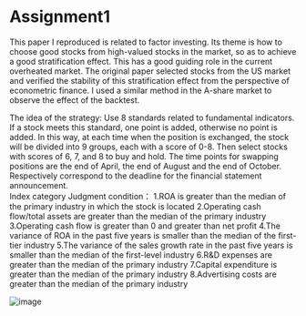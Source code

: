 # Assignment1
  This paper I reproduced is related to factor investing. Its theme is how to choose good stocks from high-valued stocks in the market, so as to achieve a good stratification effect. This has a good guiding role in the current overheated market. The original paper selected stocks from the US market and verified the stability of this stratification effect from the perspective of econometric finance. I used a similar method in the A-share market to observe the effect of the backtest.
  
  The idea of the strategy:
  Use 8 standards related to fundamental indicators. If a stock meets this standard, one point is added, otherwise no point is added.
  In this way, at each time when the position is exchanged, the stock will be divided into 9 groups, each with a score of 0-8.
  Then select stocks with scores of 6, 7, and 8 to buy and hold.
  The time points for swapping positions are the end of April, the end of August and the end of October. Respectively correspond to the deadline for the financial statement announcement.  
  Index category Judgment condition：
    1.ROA is greater than the median of the primary industry in which the stock is located
    2.Operating cash flow/total assets are greater than the median of the primary industry
    3.Operating cash flow is greater than 0 and greater than net profit
    4.The variance of ROA in the past five years is smaller than the median of the first-tier industry
    5.The variance of the sales growth rate in the past five years is smaller than the median of the first-level industry
    6.R&D expenses are greater than the median of the primary industry
    7.Capital expenditure is greater than the median of the primary industry
    8.Advertising costs are greater than the median of the primary industry
  
  
![image](https://user-images.githubusercontent.com/80148045/111404436-b8cf9780-8709-11eb-8d2a-f1993043b8cb.png)
